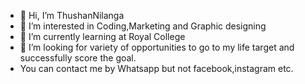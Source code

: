 - 👋 Hi, I’m ThushanNilanga
- 👀 I’m interested in Coding,Marketing and Graphic designing
- 🌱 I’m currently learning at Royal College
- 💞️ I’m looking for variety of opportunities to go to my life target and successfully score the goal.
- You can contact me by Whatsapp but not facebook,instagram etc.

<!---
ThushanNilanga/ThushanNilanga is a ✨ special ✨ repository because its `README.md` (this file) appears on your GitHub profile.
You can click the Preview link to take a look at your changes.
--->
